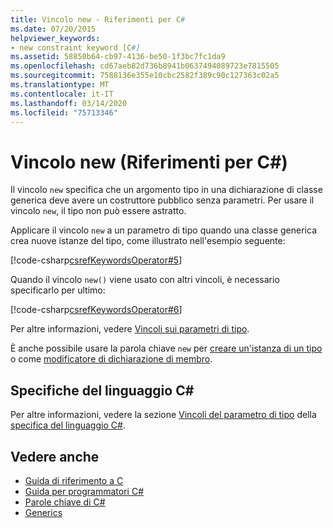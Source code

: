 ```yaml
---
title: Vincolo new - Riferimenti per C#
ms.date: 07/20/2015
helpviewer_keywords:
- new constraint keyword [C#]
ms.assetid: 58850b64-cb97-4136-be50-1f3bc7fc1da9
ms.openlocfilehash: cd67aeb82d736b8941b0637494089723e7815505
ms.sourcegitcommit: 7588136e355e10cbc2582f389c90c127363c02a5
ms.translationtype: MT
ms.contentlocale: it-IT
ms.lasthandoff: 03/14/2020
ms.locfileid: "75713346"
---
```

# <a name="new-constraint-c-reference"></a>Vincolo new (Riferimenti per C#)

Il vincolo `new` specifica che un argomento tipo in una dichiarazione di classe generica deve avere un costruttore pubblico senza parametri. Per usare il vincolo `new`, il tipo non può essere astratto.

Applicare il vincolo `new` a un parametro di tipo quando una classe generica crea nuove istanze del tipo, come illustrato nell'esempio seguente:

[!code-csharp[csrefKeywordsOperator#5](~/samples/snippets/csharp/VS_Snippets_VBCSharp/csrefKeywordsOperator/CS/csrefKeywordsOperators.cs#5)]

Quando il vincolo `new()` viene usato con altri vincoli, è necessario specificarlo per ultimo:

[!code-csharp[csrefKeywordsOperator#6](~/samples/snippets/csharp/VS_Snippets_VBCSharp/csrefKeywordsOperator/CS/csrefKeywordsOperators.cs#6)]

Per altre informazioni, vedere [Vincoli sui parametri di tipo](../../programming-guide/generics/constraints-on-type-parameters.md).

È anche possibile usare la parola chiave `new` per [creare un'istanza di un tipo](../operators/new-operator.md) o come [modificatore di dichiarazione di membro](new-modifier.md).

## <a name="c-language-specification"></a>Specifiche del linguaggio C#

Per altre informazioni, vedere la sezione [Vincoli del parametro di tipo](~/_csharplang/spec/classes.md#type-parameter-constraints) della [specifica del linguaggio C#](~/_csharplang/spec/introduction.md).

## <a name="see-also"></a>Vedere anche

- [Guida di riferimento a C](../../language-reference/index.md)
- [Guida per programmatori C#](../../programming-guide/index.md)
- [Parole chiave di C#](index.md)
- [Generics](../../programming-guide/generics/index.md)
